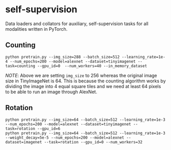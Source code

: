 # self-supervision
Data loaders and collators for auxiliary, self-supervision tasks for all modalities written in PyTorch.

## Counting
```
python pretrain.py --img_size=288 --batch_size=512 --learning_rate=1e-4 --num_epochs=200 --model=alexnet --dataset=tinyimagenet --task=counting --gpu_id=0  --num_workers=40 --in_memory_dataset
```
*NOTE*: Above we are setting `img_size` to 256 whereas the original image size in TinyImageNet is 64. This is
because the counting algorithm works by dividing the image into 4 equal square tiles and we need at least
64 pixels to be able to run an image through AlexNet. 

## Rotation
```
python pretrain.py --img_size=64 --batch_size=512 --learning_rate=1e-3 --num_epochs=200 --model=alexnet --dataset=tinyimagenet --task=rotation --gpu_id=6
python pretrain.py --img_size=64 --batch_size=512 --learning_rate=1e-3 --weight_decay=5e-5 --num_epochs=200 --model=alexnet --dataset=imagenet --task=rotation --gpu_id=0 --num_workers=32
```

